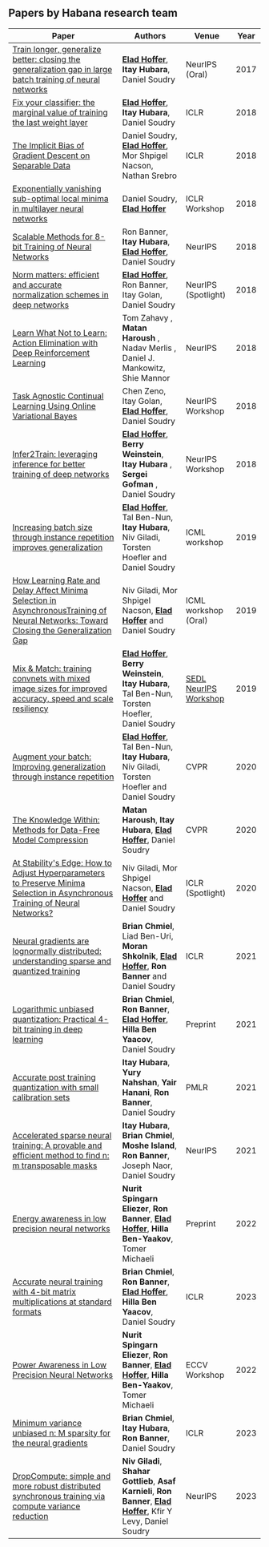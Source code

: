 **Papers by Habana research team**
----------------------------------

| Paper                                                                                                                                                                                                                                                        | Authors                                                                                | Venue                | Year |
|--------------------------------------------------------------------------------------------------------------------------------------------------------------------------------------------------------------------------------------------------------------|----------------------------------------------------------------------------------------|----------------------|------|
| [Train longer, generalize better: closing the generalization gap in large batch training of neural networks](https://papers.nips.cc/paper/6770-train-longer-generalize-better-closing-the-generalization-gap-in-large-batch-training-of-neural-networks.pdf) | [**Elad Hoffer**](http://www.DeepLearning.co.il), **Itay Hubara**, Daniel Soudry                                                | NeurIPS (Oral)       | 2017 |
| [Fix your classifier: the marginal value of training the last weight layer](https://arxiv.org/abs/1801.04540)                                                                                                                                                | [**Elad Hoffer**](http://www.DeepLearning.co.il), **Itay Hubara**, Daniel Soudry                                                | ICLR                 | 2018 |
| [The Implicit Bias of Gradient Descent on Separable Data](https://arxiv.org/abs/1710.10345)                                                                                                                                                                  | Daniel Soudry, [**Elad Hoffer**](http://www.DeepLearning.co.il), Mor Shpigel Nacson, Nathan Srebro                          | ICLR                 | 2018 |
| [Exponentially vanishing sub-optimal local minima in multilayer neural networks](https://arxiv.org/abs/1702.05777)                                                                                                                                           | Daniel Soudry, [**Elad Hoffer**](http://www.DeepLearning.co.il)                                                             | ICLR Workshop        | 2018 |
| [Scalable Methods for 8-bit Training of Neural Networks](https://papers.nips.cc/paper/7761-scalable-methods-for-8-bit-training-of-neural-networks.pdf)                                                                                                       | Ron Banner, **Itay Hubara**, [**Elad Hoffer**](http://www.DeepLearning.co.il), Daniel Soudry                                    | NeurIPS              | 2018 |
| [Norm matters: efficient and accurate normalization schemes in deep networks](https://papers.nips.cc/paper/7485-norm-matters-efficient-and-accurate-normalization-schemes-in-deep-networks.pdf)                                                              | [**Elad Hoffer**](http://www.DeepLearning.co.il), Ron Banner, Itay Golan, Daniel Soudry                                     | NeurIPS (Spotlight)  | 2018 |
| [Learn What Not to Learn: Action Elimination with Deep Reinforcement Learning](https://papers.nips.cc/paper/7615-learn-what-not-to-learn-action-elimination-with-deep-reinforcement-learning.pdf)                                                            | Tom Zahavy , **Matan Haroush** , Nadav Merlis , Daniel J. Mankowitz, Shie Mannor           | NeurIPS              | 2018 |
| [Task Agnostic Continual Learning Using Online Variational Bayes](http://bayesiandeeplearning.org/2018/papers/58.pdf)                                                                                                                                        | Chen Zeno, Itay Golan, [**Elad Hoffer**](http://www.DeepLearning.co.il), Daniel Soudry                                      | NeurIPS Workshop     | 2018 |
| [Infer2Train: leveraging inference for better training of deep networks](http://learningsys.org/nips18/assets/papers/24CameraReadySubmissionInfer2Train.pdf)                                                                                                 | [**Elad Hoffer**](http://www.DeepLearning.co.il), **Berry Weinstein**, **Itay Hubara** , **Sergei Gofman** , Daniel Soudry              | NeurIPS Workshop     | 2018 |
| [Increasing batch size through instance repetition improves generalization](https://drive.google.com/file/d/13I1qhczfUaLYlEZSfJ04nkRXyD1a5I8Q/view?usp=sharing)                                                                                              | [**Elad Hoffer**](http://www.DeepLearning.co.il), Tal Ben-Nun, **Itay Hubara**, Niv Giladi, Torsten Hoefler and Daniel Soudry   | ICML workshop        | 2019 |
| [How Learning Rate and Delay Affect Minima Selection in AsynchronousTraining of Neural Networks: Toward Closing the Generalization Gap](https://drive.google.com/file/d/101yxxakquNQYtr5CD7bdbDgDLVmt1H-J/view)                                              | Niv Giladi, Mor Shpigel Nacson, [**Elad Hoffer**](http://www.DeepLearning.co.il) and Daniel Soudry                          | ICML workshop (Oral) | 2019 |
| [Mix & Match: training convnets with mixed image sizes for improved accuracy, speed and scale resiliency](https://arxiv.org/abs/1908.08986)                                                                                                                                                  | [**Elad Hoffer**](http://www.DeepLearning.co.il), **Berry Weinstein**, **Itay Hubara**, Tal Ben-Nun, Torsten Hoefler, Daniel Soudry | [SEDL NeurIPS Workshop](https://sites.google.com/view/sedl-neurips-2019/)             | 2019 |
[Augment your batch: Improving generalization through instance repetition](https://openaccess.thecvf.com/content_CVPR_2020/papers/Hoffer_Augment_Your_Batch_Improving_Generalization_Through_Instance_Repetition_CVPR_2020_paper.pdf)                                                                                              | [**Elad Hoffer**](http://www.DeepLearning.co.il), Tal Ben-Nun, **Itay Hubara**, Niv Giladi, Torsten Hoefler and Daniel Soudry   | CVPR    | 2020 |
| [The Knowledge Within: Methods for Data-Free Model Compression](https://arxiv.org/abs/1912.01274)                                                                                                                                                  |  **Matan Haroush**, **Itay Hubara**, [**Elad Hoffer**](http://www.DeepLearning.co.il), Daniel Soudry | CVPR             | 2020 |
| [At Stability's Edge: How to Adjust Hyperparameters to Preserve Minima Selection in Asynchronous Training of Neural Networks?](https://openreview.net/forum?id=Bkeb7lHtvH)                                              | Niv Giladi, Mor Shpigel Nacson, [**Elad Hoffer**](http://www.DeepLearning.co.il) and Daniel Soudry                          | ICLR (Spotlight) | 2020 |
| [Neural gradients are lognormally distributed: understanding sparse and quantized training](https://openreview.net/pdf?id=EoFNy62JGd)                                              | **Brian Chmiel**, Liad Ben-Uri, **Moran Shkolnik**, [**Elad Hoffer**](http://www.DeepLearning.co.il), **Ron Banner** and Daniel Soudry                          |ICLR | 2021 |
| [Logarithmic unbiased quantization: Practical 4-bit training in deep learning](https://arxiv.org/abs/2112.10769)                                              | **Brian Chmiel**, **Ron Banner**, [**Elad Hoffer**](http://www.DeepLearning.co.il), **Hilla Ben Yaacov**, Daniel Soudry                         |Preprint | 2021 |
| [Accurate post training quantization with small calibration sets](https://proceedings.mlr.press/v139/hubara21a.html)                                              | **Itay Hubara**, **Yury Nahshan**, **Yair Hanani**, **Ron Banner**, Daniel Soudry                        |PMLR | 2021 |
| [Accelerated sparse neural training: A provable and efficient method to find n: m transposable masks](https://proceedings.neurips.cc/paper_files/paper/2021/hash/b0490b85e92b64dbb5db76bf8fca6a82-Abstract.html)                                              | **Itay Hubara**, **Brian Chmiel**, **Moshe Island**, **Ron Banner**, Joseph Naor, Daniel Soudry                         |NeurIPS | 2021 |
| [Energy awareness in low precision neural networks](https://arxiv.org/abs/2006.08173)                                              | **Nurit Spingarn Eliezer**, **Ron Banner**, [**Elad Hoffer**](http://www.DeepLearning.co.il), **Hilla Ben-Yaakov**, Tomer Michaeli                         |Preprint | 2022 |
| [Accurate neural training with 4-bit matrix multiplications at standard formats](https://openreview.net/pdf?id=yTbNYYcopd)                                              | **Brian Chmiel**, **Ron Banner**, [**Elad Hoffer**](http://www.DeepLearning.co.il), **Hilla Ben Yaacov**, Daniel Soudry                         |ICLR | 2023 |
| [Power Awareness in Low Precision Neural Networks](https://link.springer.com/chapter/10.1007/978-3-031-25082-8_5)                                              | **Nurit Spingarn Eliezer**, **Ron Banner**, [**Elad Hoffer**](http://www.DeepLearning.co.il), **Hilla Ben-Yaakov**, Tomer Michaeli                         |ECCV Workshop | 2022 |
| [Minimum variance unbiased n: M sparsity for the neural gradients](https://openreview.net/pdf?id=vuD2xEtxZcj)                                              | **Brian Chmiel**, **Itay Hubara**, **Ron Banner**, Daniel Soudry                         |ICLR | 2023 |
| [DropCompute: simple and more robust distributed synchronous training via compute variance reduction](https://proceedings.neurips.cc/paper_files/paper/2023/file/972cd27c994a806e187ef1c2f5254059-Paper-Conference.pdf)                                              | **Niv Giladi**, **Shahar Gottlieb**, **Asaf Karnieli**, **Ron Banner**, [**Elad Hoffer**](http://www.DeepLearning.co.il), Kfir Y Levy, Daniel Soudry                         |NeurIPS | 2023 |